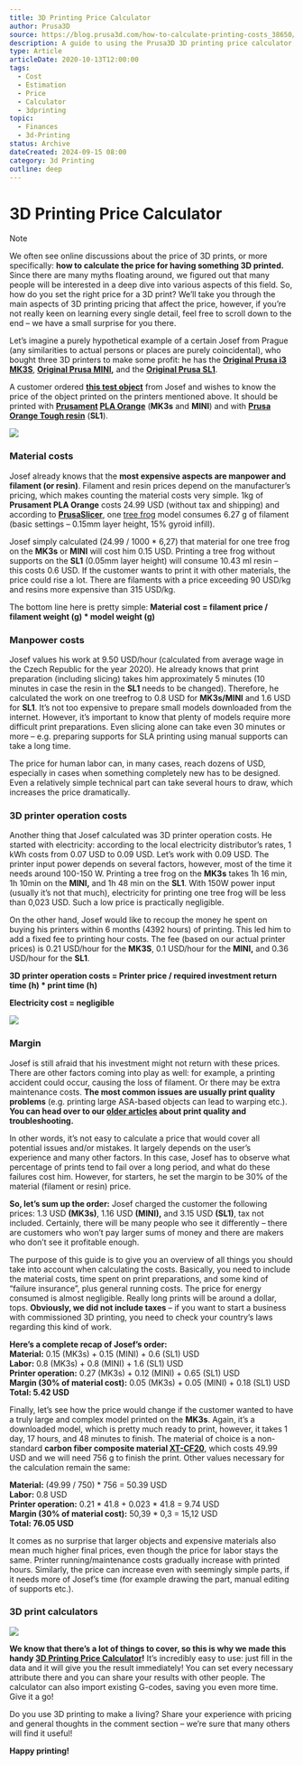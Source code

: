 ```yaml
---
title: 3D Printing Price Calculator
author: Prusa3D
source: https://blog.prusa3d.com/how-to-calculate-printing-costs_38650/
description: A guide to using the Prusa3D 3D printing price calculator, which helps estimate the cost of prints by factoring in material, machine wear, and electricity.
type: Article
articleDate: 2020-10-13T12:00:00
tags:
  - Cost
  - Estimation
  - Price
  - Calculator
  - 3dprinting
topic:
  - Finances
  - 3d-Printing
status: Archive
dateCreated: 2024-09-15 08:00
category: 3d Printing
outline: deep
---
```

<script setup>
import NotMyWork from '@theme/components/NotmyWork.vue'
</script>

# 3D Printing Price Calculator

> [!NOTE]
> <NotMyWork/>

We often see online discussions about the price of 3D prints, or more specifically: **how to calculate the price for having something 3D printed.** Since there are many myths floating around, we figured out that many people will be interested in a deep dive into various aspects of this field. So, how do you set the right price for a 3D print? We’ll take you through the main aspects of 3D printing pricing that affect the price, however, if you’re not really keen on learning every single detail, feel free to scroll down to the end – we have a small surprise for you there.

Let’s imagine a purely hypothetical example of a certain Josef from Prague (any similarities to actual persons or places are purely coincidental), who bought three 3D printers to make some profit: he has the [**Original Prusa i3 MK3S**](https://shop.prusa3d.com/en/51-original-prusa-i3-mk3s), **[Original Prusa MINI](https://shop.prusa3d.com/en/66-original-prusa-mini),** and the [**Original Prusa SL1**](https://shop.prusa3d.com/en/52-original-prusa-sl1).

A customer ordered **[this test object](https://www.prusaprinters.org/prints/3116-treefrog)** from Josef and wishes to know the price of the object printed on the printers mentioned above. It should be printed with **[Prusament](https://shop.prusa3d.com/en/42-prusament) [PLA Orange](https://shop.prusa3d.com/en/prusament/1007-prusament-pla-prusa-orange-1kg.html)** (**MK3s** and **MINI**) and with **[Prusa Orange Tough resin](https://shop.prusa3d.com/en/resin/940-orange-tough-resin-1kg.html)** (**SL1**).

[![](https://blog.prusa3d.com/wp-content/uploads/2020/10/zaba-1024x683.jpg)](https://blog.prusa3d.com/wp-content/uploads/2020/10/zaba.jpg)

### Material costs

Josef already knows that the **most expensive aspects are manpower and filament (or resin)**. Filament and resin prices depend on the manufacturer’s pricing, which makes counting the material costs very simple. 1kg of **Prusament PLA Orange** costs 24.99 USD (without tax and shipping) and according to [**PrusaSlicer**](https://www.prusa3d.com/prusaslicer/#_ga=2.100141212.366407219.1601559088-1598598355.1585749177), one [tree frog](https://www.prusaprinters.org/prints/3116-treefrog) model consumes 6.27 g of filament (basic settings – 0.15mm layer height, 15% gyroid infill).

Josef simply calculated (24.99 / 1000 \* 6,27) that material for one tree frog on the **MK3s** or **MINI** will cost him 0.15 USD. Printing a tree frog without supports on the **SL1** (0.05mm layer height) will consume 10.43 ml resin – this costs 0.6 USD. If the customer wants to print it with other materials, the price could rise a lot. There are filaments with a price exceeding 90 USD/kg and resins more expensive than 315 USD/kg.

The bottom line here is pretty simple: **Material cost = filament price / filament weight (g) \* model weight (g)**

### Manpower costs

Josef values his work at 9.50 USD/hour (calculated from average wage in the Czech Republic for the year 2020). He already knows that print preparation (including slicing) takes him approximately 5 minutes (10 minutes in case the resin in the **SL1** needs to be changed). Therefore, he calculated the work on one treefrog to 0.8 USD for **MK3s/MINI** and 1.6 USD for **SL1**. It’s not too expensive to prepare small models downloaded from the internet. However, it’s important to know that plenty of models require more difficult print preparations. Even slicing alone can take even 30 minutes or more – e.g. preparing supports for SLA printing using manual supports can take a long time.

The price for human labor can, in many cases, reach dozens of USD, especially in cases when something completely new has to be designed. Even a relatively simple technical part can take several hours to draw, which increases the price dramatically.

### 3D printer operation costs

Another thing that Josef calculated was 3D printer operation costs. He started with electricity: according to the local electricity distributor’s rates, 1 kWh costs from 0.07 USD to 0.09 USD. Let’s work with 0.09 USD. The printer input power depends on several factors, however, most of the time it needs around 100-150 W. Printing a tree frog on the **MK3s** takes 1h 16 min, 1h 10min on the **MINI,** and 1h 48 min on the **SL1**. With 150W power input (usually it’s not that much), electricity for printing one tree frog will be less than 0,023 USD. Such a low price is practically negligible.

On the other hand, Josef would like to recoup the money he spent on buying his printers within 6 months (4392 hours) of printing. This led him to add a fixed fee to printing hour costs. The fee (based on our actual printer prices) is 0.21 USD/hour for the **MK3S**, 0.1 USD/hour for the **MINI,** and 0.36 USD/hour for the **SL1**.

**3D printer operation costs = Printer price / required investment return time (h) \* print time (h)**

**Electricity cost = negligible**

[![](https://blog.prusa3d.com/wp-content/uploads/2020/10/mini2-1024x683.jpg)](https://blog.prusa3d.com/wp-content/uploads/2020/10/mini2-scaled.jpg)

### Margin

Josef is still afraid that his investment might not return with these prices. There are other factors coming into play as well: for example, a printing accident could occur, causing the loss of filament. Or there may be extra maintenance costs. **The most common issues are usually print quality problems** (e.g. printing large ASA-based objects can lead to warping etc.). **You can head over to our [older articles](https://blog.prusa3d.com/how-to-fix-the-most-common-3d-printing-errors_8201/) about print quality and troubleshooting.**

In other words, it’s not easy to calculate a price that would cover all potential issues and/or mistakes. It largely depends on the user’s experience and many other factors. In this case, Josef has to observe what percentage of prints tend to fail over a long period, and what do these failures cost him. However, for starters, he set the margin to be 30% of the material (filament or resin) price.

**So, let’s sum up the order:** Josef charged the customer the following prices: 1.3 USD **(MK3s)**, 1.16 USD **(MINI),** and 3.15 USD **(SL1)**, tax not included. Certainly, there will be many people who see it differently – there are customers who won’t pay larger sums of money and there are makers who don’t see it profitable enough.

The purpose of this guide is to give you an overview of all things you should take into account when calculating the costs. Basically, you need to include the material costs, time spent on print preparations, and some kind of “failure insurance”, plus general running costs. The price for energy consumed is almost negligible. Really long prints will be around a dollar, tops. **Obviously, we did not include taxes** – if you want to start a business with commissioned 3D printing, you need to check your country’s laws regarding this kind of work.

**Here’s a complete recap of Josef’s order:**  
**Material:** 0.15 (MK3s) + 0.15 (MINI) + 0.6 (SL1) USD  
**Labor:** 0.8 (MK3s) + 0.8 (MINI) + 1.6 (SL1) USD  
**Printer operation:** 0.27 (MK3s) + 0.12 (MINI) + 0.65 (SL1) USD  
**Margin (30% of material cost):** 0.05 (MK3s) + 0.05 (MINI) + 0.18 (SL1) USD  
**Total: 5.42 USD**

Finally, let’s see how the price would change if the customer wanted to have a truly large and complex model printed on the **MK3s**. Again, it’s a downloaded model, which is pretty much ready to print, however, it takes 1 day, 17 hours, and 48 minutes to finish. The material of choice is a non-standard **carbon fiber composite material [XT-CF20](https://shop.prusa3d.com/en/filament/93-20-carbon-fiber-xt-cf20-filament-750g.html)**, which costs 49.99 USD and we will need 756 g to finish the print. Other values necessary for the calculation remain the same:

**Material:** (49.99 / 750) \* 756 = 50.39 USD  
**Labor:** 0.8 USD  
**Printer operation:** 0.21 \* 41.8 + 0.023 \* 41.8 = 9.74 USD  
**Margin (30% of material cost):** 50,39 \* 0,3 = 15,12 USD  
**Total: 76.05 USD**

It comes as no surprise that larger objects and expensive materials also mean much higher final prices, even though the price for labor stays the same. Printer running/maintenance costs gradually increase with printed hours. Similarly, the price can increase even with seemingly simple parts, if it needs more of Josef’s time (for example drawing the part, manual editing of supports etc.).

### 3D print calculators

[![](https://blog.prusa3d.com/wp-content/uploads/2020/10/kalkulacka2-1-1024x516.jpg)](https://blog.prusa3d.com/wp-content/uploads/2020/10/kalkulacka2-1.jpg)

**We know that there’s a lot of things to cover, so this is why we made this handy [3D Printing Price Calculator](https://blog.prusa3d.com/3d-printing-price-calculator_38905/)!** It’s incredibly easy to use: just fill in the data and it will give you the result immediately! You can set every necessary attribute there and you can share your results with other people. The calculator can also import existing G-codes, saving you even more time. Give it a go!

Do you use 3D printing to make a living? Share your experience with pricing and general thoughts in the comment section – we’re sure that many others will find it useful!

**Happy printing!**
